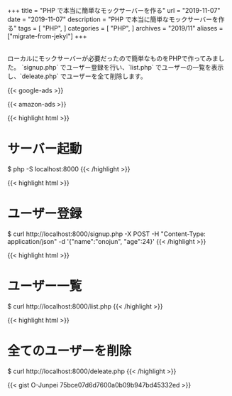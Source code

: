+++
title =  "PHP で本当に簡単なモックサーバーを作る"
url = "2019-11-07"
date = "2019-11-07"
description = "PHP で本当に簡単なモックサーバーを作る"
tags = [
    "PHP",
]
categories = [
    "PHP",
]
archives = "2019/11"
aliases = ["migrate-from-jekyl"]
+++

<br>
ローカルにモックサーバーが必要だったので簡単なものをPHPで作ってみました。  
`signup.php` でユーザー登録を行い、`list.php` でユーザーの一覧を表示し、`deleate.php` でユーザーを全て削除します。

<!-- Google Ads -->
{{< google-ads >}}

<!-- Amazon Ads -->
{{< amazon-ads >}}

{{< highlight html >}}
# サーバー起動
$ php -S localhost:8000
{{< /highlight >}}

{{< highlight html >}}
# ユーザー登録
$ curl http://localhost:8000/signup.php -X POST -H "Content-Type: application/json" -d '{"name":"onojun", "age":24}'
{{< /highlight >}}

{{< highlight html >}}
# ユーザー一覧
$ curl http://localhost:8000/list.php
{{< /highlight >}}

{{< highlight html >}}
# 全てのユーザーを削除
$ curl http://localhost:8000/deleate.php
{{< /highlight >}}

{{< gist O-Junpei 75bce07d6d7600a0b09b947bd45332ed >}}

